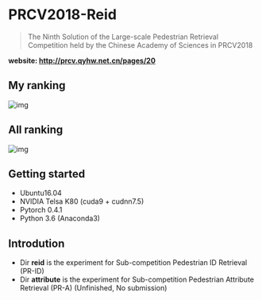 # PRCV2018-Reid
> The Ninth Solution of the Large-scale Pedestrian Retrieval Competition held by the Chinese Academy of Sciences in PRCV2018  

**website: http://prcv.qyhw.net.cn/pages/20**  

## My ranking
![img](https://github.com/lcylmhlcy/lcylmhlcy.github.io/raw/master/img/reid_bisai.jpg)

## All ranking
![img](https://github.com/lcylmhlcy/lcylmhlcy.github.io/raw/master/img/reid_rank.png)

## Getting started
- Ubuntu16.04
- NVIDIA Telsa K80 (cuda9 + cudnn7.5)
- Pytorch 0.4.1
- Python 3.6 (Anaconda3)

## Introdution
- Dir **reid** is the experiment for Sub-competition Pedestrian ID Retrieval (PR-ID)  
- Dir **attribute** is the experiment for Sub-competition Pedestrian Attribute Retrieval (PR-A) (Unfinished, No submission)  
